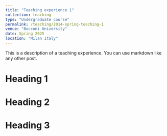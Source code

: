 ```yaml
---
title: "Teaching experience 1"
collection: teaching
type: "Undergraduate course"
permalink: /teaching/2014-spring-teaching-1
venue: "Bocconi University"
date: Spring 2025
location: "Milan Italy"
---
```


This is a description of a teaching experience. You can use markdown like any other post.

Heading 1
======

Heading 2
======

Heading 3
======
